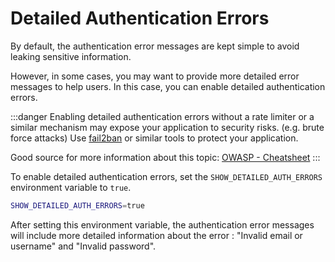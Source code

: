 # Detailed Authentication Errors

By default, the authentication error messages are kept simple to avoid leaking sensitive information.

However, in some cases, you may want to provide more detailed error messages to help users. In this case, you can enable detailed authentication errors.

:::danger
Enabling detailed authentication errors without a rate limiter or a similar mechanism may expose your application to security risks. (e.g. brute force attacks)
Use [fail2ban](/docs/Configuration/security/Fail2Ban) or similar tools to protect your application.

Good source for more information about this topic: [OWASP - Cheatsheet](https://cheatsheetseries.owasp.org/cheatsheets/Authentication_Cheat_Sheet.html#authentication-and-error-messages)
:::

To enable detailed authentication errors, set the `SHOW_DETAILED_AUTH_ERRORS` environment variable to `true`.

```bash
SHOW_DETAILED_AUTH_ERRORS=true
```

After setting this environment variable, the authentication error messages will include more detailed information about the error : "Invalid email or username" and "Invalid password".
